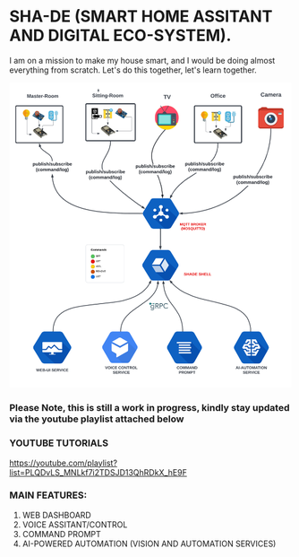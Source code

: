 # SHA-DE (SMART HOME ASSITANT AND DIGITAL ECO-SYSTEM). 
I am on a mission to make my house smart, and I would be doing almost everything from scratch. Let's do this together, let's learn together.

![SMART HOME ASSISTANT AND DIGITAL ECO-SYSTEM- SHA-DE](flow.png)

### Please Note, this is still a work in progress, kindly stay updated via the youtube playlist attached below
### YOUTUBE TUTORIALS
https://youtube.com/playlist?list=PLQDvLS_MNLkf7i2TDSJD13QhRDkX_hE9F

### MAIN FEATURES:
1. WEB DASHBOARD
2. VOICE ASSITANT/CONTROL
3. COMMAND PROMPT
4. AI-POWERED AUTOMATION (VISION AND AUTOMATION SERVICES)
